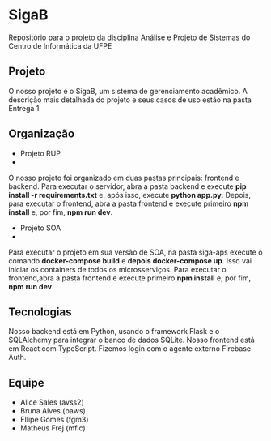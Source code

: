 # SigaB

Repositório para o projeto da disciplina Análise e Projeto de Sistemas do Centro de Informática da UFPE

## Projeto

O nosso projeto é o SigaB, um sistema de gerenciamento acadêmico. A descrição mais detalhada do projeto e seus casos de uso estão na pasta Entrega 1

## Organização

- Projeto RUP
- 
O nosso projeto foi organizado em duas pastas principais: frontend e backend. Para executar o servidor, abra a pasta backend e execute **pip install -r requirements.txt** e, após isso, execute **python app.py**. Depois, para executar o frontend, abra a pasta frontend e execute primeiro **npm install** e, por fim, **npm run dev**.

- Projeto SOA
- 
Para executar o projeto em sua versão de SOA, na pasta siga-aps execute o comando **docker-compose build** e **depois docker-compose up**. Isso vai iniciar os containers de todos os microsserviços. Para executar o frontend,abra a pasta frontend e execute primeiro **npm install** e, por fim, **npm run dev**.

## Tecnologias
Nosso backend está em Python, usando o framework Flask e o SQLAlchemy para integrar o banco de dados SQLite. Nosso frontend está em React com TypeScript. Fizemos login com o agente externo Firebase Auth.

## Equipe
- Alice Sales (avss2)
- Bruna Alves (baws)
- FIlipe Gomes (fgm3)
- Matheus Frej (mflc)
